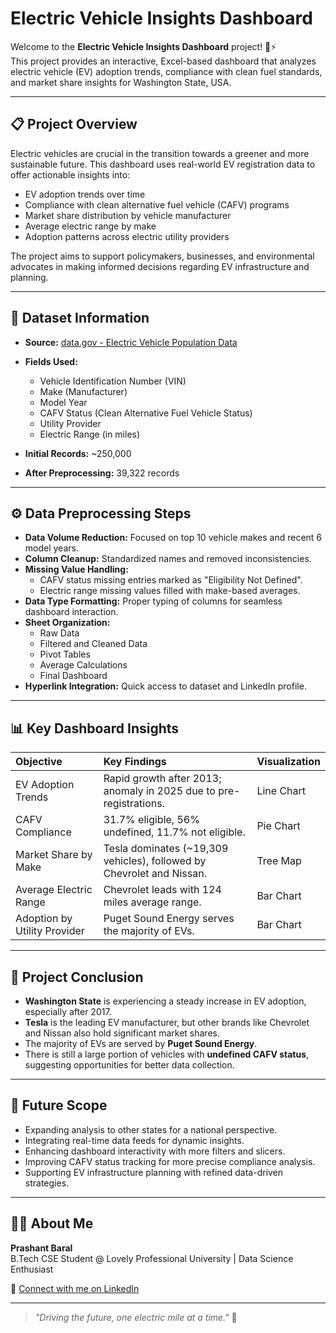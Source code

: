 # Electric Vehicle Insights Dashboard

Welcome to the **Electric Vehicle Insights Dashboard** project! 🚗⚡  
This project provides an interactive, Excel-based dashboard that analyzes electric vehicle (EV) adoption trends, compliance with clean fuel standards, and market share insights for Washington State, USA.

---

## 📋 Project Overview

Electric vehicles are crucial in the transition towards a greener and more sustainable future. This dashboard uses real-world EV registration data to offer actionable insights into:

- EV adoption trends over time
- Compliance with clean alternative fuel vehicle (CAFV) programs
- Market share distribution by vehicle manufacturer
- Average electric range by make
- Adoption patterns across electric utility providers

The project aims to support policymakers, businesses, and environmental advocates in making informed decisions regarding EV infrastructure and planning.

---

## 📂 Dataset Information

- **Source:** [data.gov - Electric Vehicle Population Data](https://catalog.data.gov/dataset/electric-vehicle-population-data)
- **Fields Used:**
  - Vehicle Identification Number (VIN)
  - Make (Manufacturer)
  - Model Year
  - CAFV Status (Clean Alternative Fuel Vehicle Status)
  - Utility Provider
  - Electric Range (in miles)

- **Initial Records:** ~250,000
- **After Preprocessing:** 39,322 records

---

## ⚙️ Data Preprocessing Steps

- **Data Volume Reduction:** Focused on top 10 vehicle makes and recent 6 model years.
- **Column Cleanup:** Standardized names and removed inconsistencies.
- **Missing Value Handling:**
  - CAFV status missing entries marked as "Eligibility Not Defined".
  - Electric range missing values filled with make-based averages.
- **Data Type Formatting:** Proper typing of columns for seamless dashboard interaction.
- **Sheet Organization:**
  - Raw Data
  - Filtered and Cleaned Data
  - Pivot Tables
  - Average Calculations
  - Final Dashboard
- **Hyperlink Integration:** Quick access to dataset and LinkedIn profile.

---

## 📊 Key Dashboard Insights

| Objective | Key Findings | Visualization |
|:---|:---|:---|
| EV Adoption Trends | Rapid growth after 2013; anomaly in 2025 due to pre-registrations. | Line Chart |
| CAFV Compliance | 31.7% eligible, 56% undefined, 11.7% not eligible. | Pie Chart |
| Market Share by Make | Tesla dominates (~19,309 vehicles), followed by Chevrolet and Nissan. | Tree Map |
| Average Electric Range | Chevrolet leads with 124 miles average range. | Bar Chart |
| Adoption by Utility Provider | Puget Sound Energy serves the majority of EVs. | Bar Chart |

---

## 🎯 Project Conclusion

- **Washington State** is experiencing a steady increase in EV adoption, especially after 2017.
- **Tesla** is the leading EV manufacturer, but other brands like Chevrolet and Nissan also hold significant market shares.
- The majority of EVs are served by **Puget Sound Energy**.
- There is still a large portion of vehicles with **undefined CAFV status**, suggesting opportunities for better data collection.

---

## 🚀 Future Scope

- Expanding analysis to other states for a national perspective.
- Integrating real-time data feeds for dynamic insights.
- Enhancing dashboard interactivity with more filters and slicers.
- Improving CAFV status tracking for more precise compliance analysis.
- Supporting EV infrastructure planning with refined data-driven strategies.

---

## 👨‍💻 About Me

**Prashant Baral**  
B.Tech CSE Student @ Lovely Professional University | Data Science Enthusiast

🔗 [Connect with me on LinkedIn](https://www.linkedin.com/in/prashant-baral)

---

> *"Driving the future, one electric mile at a time."* 🌱
